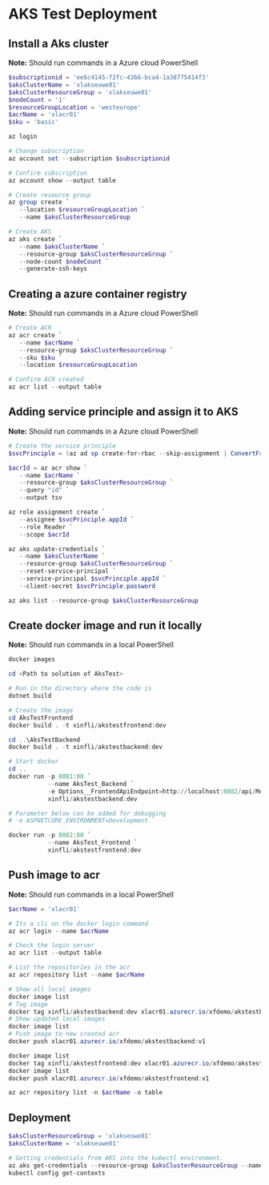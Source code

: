 # AKS Test Deployment

## Install a Aks cluster
**Note:** Should run commands in a Azure cloud PowerShell
```powershell
$subscriptionid = 'ee6c4145-f2fc-4366-bca4-1a38775414f3'
$aksClusterName = 'xlakseuwe01'
$aksClusterResourceGroup = 'xlakseuwe01'
$nodeCount = '1'
$resourceGroupLocation = 'westeurope'
$acrName = 'xlacr01'
$sku = 'basic'

az login

# Change subscription
az account set --subscription $subscriptionid

# Confirm subscription
az account show --output table

# Create resource group
az group create `
   --location $resourceGroupLocation `
   --name $aksClusterResourceGroup

# Create AKS
az aks create `
   --name $aksClusterName `
   --resource-group $aksClusterResourceGroup `
   --node-count $nodeCount `
   --generate-ssh-keys
```

## Creating a azure container registry
**Note:** Should run commands in a Azure cloud PowerShell
```powershell
# Create ACR
az acr create `
   --name $acrName `
   --resource-group $aksClusterResourceGroup `
   --sku $sku `
   --location $resourceGroupLocation

# Confirm ACR created
az acr list --output table
```

## Adding service principle and assign it to AKS
**Note:** Should run commands in a Azure cloud PowerShell
```powershell
# Create the service principle
$svcPrinciple = (az ad sp create-for-rbac --skip-assignment | ConvertFrom-Json)

$acrId = az acr show `
   --name $acrName `
   --resource-group $aksClusterResourceGroup `
   --query "id" `
   --output tsv

az role assignment create `
   --assignee $svcPrinciple.appId `
   --role Reader `
   --scope $acrId

az aks update-credentials `
   --name $aksClusterName `
   --resource-group $aksClusterResourceGroup `
   --reset-service-principal `
   --service-principal $svcPrinciple.appId `
   --client-secret $svcPrinciple.password

az aks list --resource-group $aksClusterResourceGroup
```

## Create docker image and run it locally
**Note:** Should run commands in a local PowerShell
```powershell
docker images

cd <Path to solution of AksTest>

# Run in the directory where the code is
dotnet build

# Create the image
cd AksTestFrontend
docker build . -t xinfli/akstestfrontend:dev

cd ..\AksTestBackend
docker build . -t xinfli/akstestbackend:dev

# Start docker
cd ..
docker run -p 8081:80 `
           --name AksTest_Backend `
           -e Options__FrontendApiEndpoint=http://localhost:8082/api/Message/SendMessage `
           xinfli/akstestbackend:dev

# Parameter below can be added for debugging
# -e ASPNETCORE_ENVIRONMENT=Development `

docker run -p 8082:80 `
           --name AksTest_Frontend `
           xinfli/akstestfrontend:dev
```

## Push image to acr
**Note:** Should run commands in a local PowerShell
```powershell
$acrName = 'xlacr01'

# Its a cli on the docker login command
az acr login --name $acrName

# Check the login server
az acr list --output table

# List the repositories in the acr
az acr repository list --name $acrName

# Show all local images
docker image list
# Tag image
docker tag xinfli/akstestbackend:dev xlacr01.azurecr.io/xfdemo/akstestbackend:v1
# Show updated local images
docker image list
# Push image to new created acr
docker push xlacr01.azurecr.io/xfdemo/akstestbackend:v1

docker image list
docker tag xinfli/akstestfrontend:dev xlacr01.azurecr.io/xfdemo/akstestfrontend:v1
docker image list
docker push xlacr01.azurecr.io/xfdemo/akstestfrontend:v1

az acr repository list -n $acrName -o table
```

## Deployment

```powershell
$aksClusterResourceGroup = 'xlakseuwe01'
$aksClusterName = 'xlakseuwe01'

# Getting credentials from AKS into the kubectl environment.
az aks get-credentials --resource-group $aksClusterResourceGroup --name $aksClusterName
kubectl config get-contexts

```

